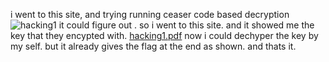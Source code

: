 i went to this site, and trying running ceaser code based decryption 
![hacking1](https://user-images.githubusercontent.com/116640002/235364519-3bfa746c-2c36-4175-9097-ea1d76e582cd.png)
it could figure out . so i went to this site. and it showed me the key that they encypted with.
[hacking1.pdf](https://github.com/slashben/hadassah-picoctf-2023-writeups/files/11361763/hacking1.pdf)
now i could dechyper the key by my self. but it already gives the flag at the end as shown. 
and thats it.
